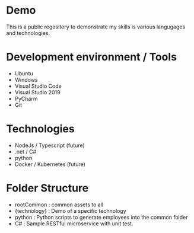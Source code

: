 # Demo
This is a public regository to demonstrate my skills is various langugages and technologies.

# Development environment / Tools
+ Ubuntu 
+ Windows
+ Visual Studio Code
+ Visual Studio 2019
+ PyCharm
+ Git

# Technologies
+ NodeJs / Typescript (future)
+ .net / C#
+ python
+ Docker / Kubernetes (future)

# Folder Structure
- rootCommon : common assets to all
- {technology} : Demo of a specific technology
- python : Python scripts to generate employees into the common folder
- C# : Sample RESTful microservice with unit test.
  
